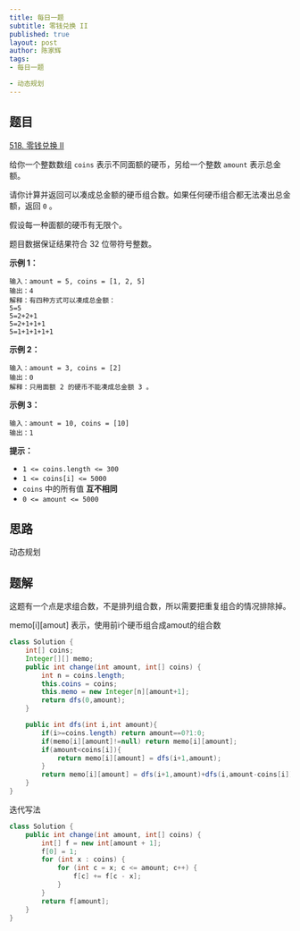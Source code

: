 ```yaml
---
title: 每日一题
subtitle: 零钱兑换 II
published: true
layout: post
author: 陈家辉
tags:
- 每日一题

- 动态规划
---
```


## 题目

[518. 零钱兑换 II](https://leetcode.cn/problems/coin-change-ii/)

给你一个整数数组 `coins` 表示不同面额的硬币，另给一个整数 `amount` 表示总金额。

请你计算并返回可以凑成总金额的硬币组合数。如果任何硬币组合都无法凑出总金额，返回 `0` 。

假设每一种面额的硬币有无限个。 

题目数据保证结果符合 32 位带符号整数。



**示例 1：**

```
输入：amount = 5, coins = [1, 2, 5]
输出：4
解释：有四种方式可以凑成总金额：
5=5
5=2+2+1
5=2+1+1+1
5=1+1+1+1+1
```

**示例 2：**

```
输入：amount = 3, coins = [2]
输出：0
解释：只用面额 2 的硬币不能凑成总金额 3 。
```

**示例 3：**

```
输入：amount = 10, coins = [10] 
输出：1
```

 

**提示：**

- `1 <= coins.length <= 300`
- `1 <= coins[i] <= 5000`
- `coins` 中的所有值 **互不相同**
- `0 <= amount <= 5000`

## 思路

动态规划

## 题解

这题有一个点是求组合数，不是排列组合数，所以需要把重复组合的情况排除掉。

memo\[i][amout] 表示，使用前i个硬币组合成amout的组合数

```java
class Solution {
  	int[] coins;
  	Integer[][] memo;
    public int change(int amount, int[] coins) {
        int n = coins.length;
      	this.coins = coins;
        this.memo = new Integer[n][amount+1];
        return dfs(0,amount);
    }

    public int dfs(int i,int amount){
        if(i>=coins.length) return amount==0?1:0;
        if(memo[i][amount]!=null) return memo[i][amount];
        if(amount<coins[i]){
            return memo[i][amount] = dfs(i+1,amount);
        }
        return memo[i][amount] = dfs(i+1,amount)+dfs(i,amount-coins[i]);
    }
}
```

迭代写法

```java
class Solution {
    public int change(int amount, int[] coins) {
        int[] f = new int[amount + 1];
        f[0] = 1;
        for (int x : coins) {
            for (int c = x; c <= amount; c++) {
                f[c] += f[c - x];
            }
        }
        return f[amount];
    }
}
```

